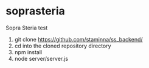 # soprasteria
Sopra Steria test

1. git clone https://github.com/staminna/ss_backend/
2. cd into the cloned repository directory
3. npm install
4. node server/server.js

